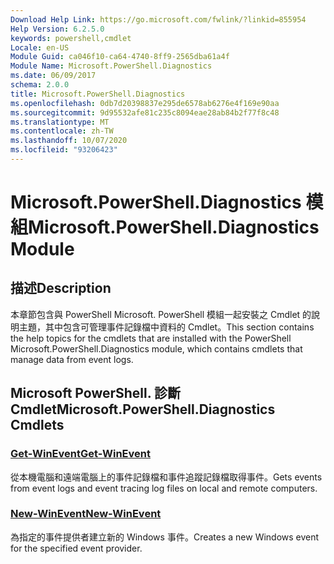 ```yaml
---
Download Help Link: https://go.microsoft.com/fwlink/?linkid=855954
Help Version: 6.2.5.0
keywords: powershell,cmdlet
Locale: en-US
Module Guid: ca046f10-ca64-4740-8ff9-2565dba61a4f
Module Name: Microsoft.PowerShell.Diagnostics
ms.date: 06/09/2017
schema: 2.0.0
title: Microsoft.PowerShell.Diagnostics
ms.openlocfilehash: 0db7d20398837e295de6578ab6276e4f169e90aa
ms.sourcegitcommit: 9d95532afe81c235c8094eae28ab84b2f77f8c48
ms.translationtype: MT
ms.contentlocale: zh-TW
ms.lasthandoff: 10/07/2020
ms.locfileid: "93206423"
---
```

# <span data-ttu-id="2eebf-103">Microsoft.PowerShell.Diagnostics 模組</span><span class="sxs-lookup"><span data-stu-id="2eebf-103">Microsoft.PowerShell.Diagnostics Module</span></span>

## <span data-ttu-id="2eebf-104">描述</span><span class="sxs-lookup"><span data-stu-id="2eebf-104">Description</span></span>

<span data-ttu-id="2eebf-105">本章節包含與 PowerShell Microsoft. PowerShell 模組一起安裝之 Cmdlet 的說明主題，其中包含可管理事件記錄檔中資料的 Cmdlet。</span><span class="sxs-lookup"><span data-stu-id="2eebf-105">This section contains the help topics for the cmdlets that are installed with the PowerShell Microsoft.PowerShell.Diagnostics module, which contains cmdlets that manage data from event logs.</span></span>

## <span data-ttu-id="2eebf-106">Microsoft PowerShell. 診斷 Cmdlet</span><span class="sxs-lookup"><span data-stu-id="2eebf-106">Microsoft.PowerShell.Diagnostics Cmdlets</span></span>

### [<span data-ttu-id="2eebf-107">Get-WinEvent</span><span class="sxs-lookup"><span data-stu-id="2eebf-107">Get-WinEvent</span></span>](Get-WinEvent.md)
<span data-ttu-id="2eebf-108">從本機電腦和遠端電腦上的事件記錄檔和事件追蹤記錄檔取得事件。</span><span class="sxs-lookup"><span data-stu-id="2eebf-108">Gets events from event logs and event tracing log files on local and remote computers.</span></span>

### [<span data-ttu-id="2eebf-109">New-WinEvent</span><span class="sxs-lookup"><span data-stu-id="2eebf-109">New-WinEvent</span></span>](New-WinEvent.md)
<span data-ttu-id="2eebf-110">為指定的事件提供者建立新的 Windows 事件。</span><span class="sxs-lookup"><span data-stu-id="2eebf-110">Creates a new Windows event for the specified event provider.</span></span>


